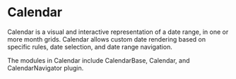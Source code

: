 Calendar
========

Calendar is a visual and interactive representation of a date
range, in one or more month grids. Calendar allows custom date
rendering based on specific rules, date selection, and date
range navigation.

The modules in Calendar include CalendarBase, Calendar, and
CalendarNavigator plugin.
